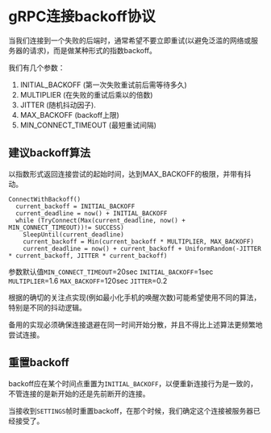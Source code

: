 gRPC连接backoff协议
================================

当我们连接到一个失败的后端时，通常希望不要立即重试(以避免泛滥的网络或服务器的请求)，而是做某种形式的指数backoff。

我们有几个参数：
1. INITIAL_BACKOFF (第一次失败重试前后需等待多久)
1. MULTIPLIER (在失败的重试后乘以的倍数)
1. JITTER (随机抖动因子).
1. MAX_BACKOFF (backoff上限)
1. MIN_CONNECT_TIMEOUT (最短重试间隔)

## 建议backoff算法
以指数形式返回连接尝试的起始时间，达到MAX_BACKOFF的极限，并带有抖动。
```vim
ConnectWithBackoff()
  current_backoff = INITIAL_BACKOFF
  current_deadline = now() + INITIAL_BACKOFF
  while (TryConnect(Max(current_deadline, now() + MIN_CONNECT_TIMEOUT))!= SUCCESS)
    SleepUntil(current_deadline)
    current_backoff = Min(current_backoff * MULTIPLIER, MAX_BACKOFF)
    current_deadline = now() + current_backoff + UniformRandom(-JITTER * current_backoff, JITTER * current_backoff)
```
参数默认值`MIN_CONNECT_TIMEOUT`=20sec `INITIAL_BACKOFF`=1sec `MULTIPLIER`=1.6 `MAX_BACKOFF`=120sec `JITTER`=0.2

根据的确切的关注点实现(例如最小化手机的唤醒次数)可能希望使用不同的算法，特别是不同的抖动逻辑。

备用的实现必须确保连接退避在同一时间开始分散，并且不得比上述算法更频繁地尝试连接。

## 重置backoff
backoff应在某个时间点重置为`INITIAL_BACKOFF`，以便重新连接行为是一致的，不管连接的是新开始的还是先前断开的连接。

当接收到`SETTINGS`帧时重置backoff，在那个时候，我们确定这个连接被服务器已经接受了。


